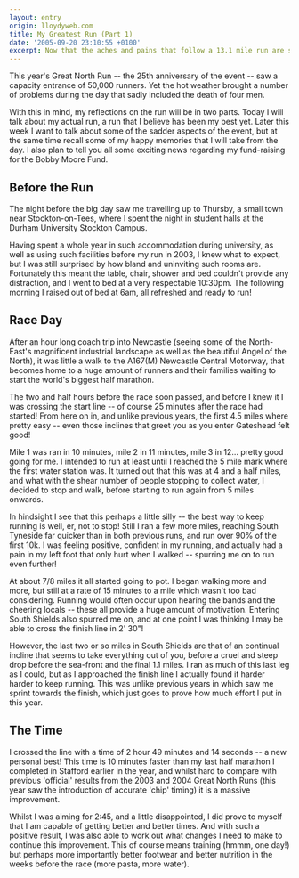 ```yaml
---
layout: entry
origin: lloydyweb.com
title: My Greatest Run (Part 1)
date: '2005-09-20 23:10:55 +0100'
excerpt: Now that the aches and pains that follow a 13.1 mile run are slowly starting to disappear, time to tell you all about the 25th Great North Run.
---
```

This year's Great North Run -- the 25th anniversary of the event -- saw a capacity entrance of 50,000 runners. Yet the hot weather brought a number of problems during the day that sadly included the death of four men.

With this in mind, my reflections on the run will be in two parts. Today I will talk about my actual run, a run that I believe has been my best yet. Later this week I want to talk about some of the sadder aspects of the event, but at the same time recall some of my happy memories that I will take from the day. I also plan to tell you all some exciting news regarding my fund-raising for the Bobby Moore Fund.

## Before the Run
The night before the big day saw me travelling up to Thursby, a small town near Stockton-on-Tees, where I spent the night in student halls at the Durham University Stockton Campus.

Having spent a whole year in such accommodation during university, as well as using such facilities before my run in 2003, I knew what to expect, but I was still surprised by how bland and uninviting such rooms are. Fortunately this meant the table, chair, shower and bed couldn't provide any distraction, and I went to bed at a very respectable 10:30pm. The following morning I raised out of bed at 6am, all refreshed and ready to run!

## Race Day
After an hour long coach trip into Newcastle (seeing some of the North-East's magnificent industrial landscape as well as the beautiful Angel of the North), it was little a walk to the A167(M) Newcastle Central Motorway, that becomes home to a huge amount of runners and their families waiting to start the world's biggest half marathon.

The two and half hours before the race soon passed, and before I knew it I was crossing the start line  --  of course 25 minutes after the race had started!  From here on in, and unlike previous years, the first 4.5 miles where pretty easy -- even those inclines that greet you as you enter Gateshead felt good!

Mile 1 was ran in 10 minutes, mile 2 in 11 minutes, mile 3 in 12... pretty good going for me. I intended to run at least until I reached the 5 mile mark where the first water station was. It turned out that this was at 4 and a half miles, and what with the shear number of people stopping to collect water, I decided to stop and walk, before starting to run again from 5 miles onwards.

In hindsight I see that this perhaps a little silly -- the best way to keep running is well, er, not to stop! Still I ran a few more miles, reaching South Tyneside far quicker than in both previous runs, and run over 90% of the first 10k. I was feeling positive, confident in my running, and actually had a pain in my left foot that only hurt when I walked -- spurring me on to run even further!

At about 7/8 miles it all started going to pot. I began walking more and more, but still at a rate of 15 minutes to a mile which wasn't too bad considering. Running would often occur upon hearing the bands and the cheering locals -- these all provide a huge amount of motivation. Entering South Shields also spurred me on, and at one point I was thinking I may be able to cross the finish line in 2' 30"!

However, the last two or so miles in South Shields are that of an continual incline that seems to take everything out of you, before a cruel and steep drop before the sea-front and the final 1.1 miles. I ran as much of this last leg as I could, but as I approached the finish line I actually found it harder harder to keep running. This was unlike previous years in which saw me sprint towards the finish, which just goes to prove how much effort I put in this year.

## The Time
I crossed the line with a time of 2 hour 49 minutes and 14 seconds -- a new personal best! This time is 10 minutes faster than my last half marathon I completed in Stafford earlier in the year, and whilst hard to compare with previous 'official' results from the 2003 and 2004 Great North Runs (this year saw the introduction of accurate 'chip' timing) it is a massive improvement.

Whilst I was aiming for 2:45, and a little disappointed, I did prove to myself that I am capable of getting better and better times. And with such a positive result, I was also able to work out what changes I need to make to continue this improvement. This of course means training (hmmm, one day!) but perhaps more importantly better footwear and better nutrition in the weeks before the race (more pasta, more water).